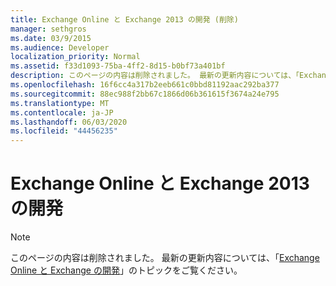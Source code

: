 ```yaml
---
title: Exchange Online と Exchange 2013 の開発 (削除)
manager: sethgros
ms.date: 03/9/2015
ms.audience: Developer
localization_priority: Normal
ms.assetid: f33d1093-75ba-4ff2-8d15-b0bf73a401bf
description: このページの内容は削除されました。 最新の更新内容については、「Exchange Online と Exchange の開発」のトピックをご覧ください。
ms.openlocfilehash: 16f6cc4a317b2eeb661c0bbd81192aac292ba377
ms.sourcegitcommit: 88ec988f2bb67c1866d06b361615f3674a24e795
ms.translationtype: MT
ms.contentlocale: ja-JP
ms.lasthandoff: 06/03/2020
ms.locfileid: "44456235"
---
```

# <a name="exchange-online-and-exchange-2013-development"></a>Exchange Online と Exchange 2013 の開発

> [!NOTE] 
> このページの内容は削除されました。 最新の更新内容については、「[Exchange Online と Exchange の開発](exchange-server-development.md)」のトピックをご覧ください。

